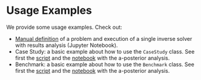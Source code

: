 # Usage Examples

We provide some usage examples. Check out:

* [Manual definition](https://github.com/andre-batista/eispy2d/blob/main/demo/example_manual_definition.ipynb) of a problem and execution of a single inverse solver with results analysis (Jupyter Notebook).
* Case Study: a basic example about how to use the `CaseStudy` class. See first the [script](https://github.com/andre-batista/eispy2d/blob/main/demo/example_case_study.py) and the [notebook](https://github.com/andre-batista/eispy2d/blob/main/demo/example_case_study.ipynb) with the a-posterior analysis.
* Benchmark: a basic example about how to use the `Benchmark` class. See first the [script](https://github.com/andre-batista/eispy2d/blob/main/demo/example_benchmark.py) and the [notebook](https://github.com/andre-batista/eispy2d/blob/main/demo/example_benchmark.ipynb) with the a-posterior analysis.
